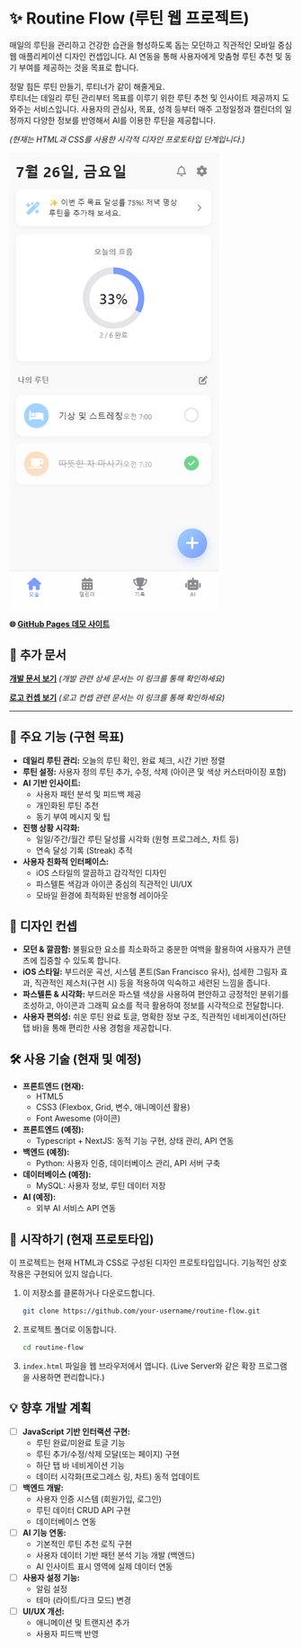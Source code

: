 # ✨ Routine Flow (루틴 웹 프로젝트)

매일의 루틴을 관리하고 건강한 습관을 형성하도록 돕는 모던하고 직관적인 모바일 중심 웹 애플리케이션 디자인 컨셉입니다. AI 연동을 통해 사용자에게 맞춤형 루틴 추천 및 동기 부여를 제공하는 것을 목표로 합니다.

정말 힘든 루틴 만들기, 루티너가 같이 해줄게요.  
루티너는 데일리 루틴 관리부터 목표를 이루기 위한 루틴 추천 및 인사이트 제공까지 도와주는 서비스입니다. 사용자의 관심사, 목표, 성격 등부터 매주 고정일정과 캘린더의 일정까지 다양한 정보를 반영해서 AI를 이용한 루틴을 제공합니다.

_(현재는 HTML과 CSS를 사용한 시각적 디자인 프로토타입 단계입니다.)_

![메인화면 이미지](image.png)

**🌐 [GitHub Pages 데모 사이트](https://routinerai.github.io/login)**

## 📄 추가 문서

**[개발 문서 보기](./devdocs.md)** _(개발 관련 상세 문서는 이 링크를 통해 확인하세요)_

**[로고 컨셉 보기](./logoConcept.md)** _(로고 컨셉 관련 문서는 이 링크를 통해 확인하세요)_

---

## 🌟 주요 기능 (구현 목표)

-   **데일리 루틴 관리:** 오늘의 루틴 확인, 완료 체크, 시간 기반 정렬
-   **루틴 설정:** 사용자 정의 루틴 추가, 수정, 삭제 (아이콘 및 색상 커스터마이징 포함)
-   **AI 기반 인사이트:**
    -   사용자 패턴 분석 및 피드백 제공
    -   개인화된 루틴 추천
    -   동기 부여 메시지 및 팁
-   **진행 상황 시각화:**
    -   일일/주간/월간 루틴 달성률 시각화 (원형 프로그레스, 차트 등)
    -   연속 달성 기록 (Streak) 추적
-   **사용자 친화적 인터페이스:**
    -   iOS 스타일의 깔끔하고 감각적인 디자인
    -   파스텔톤 색감과 아이콘 중심의 직관적인 UI/UX
    -   모바일 환경에 최적화된 반응형 레이아웃

## 🎨 디자인 컨셉

-   **모던 & 깔끔함:** 불필요한 요소를 최소화하고 충분한 여백을 활용하여 사용자가 콘텐츠에 집중할 수 있도록 합니다.
-   **iOS 스타일:** 부드러운 곡선, 시스템 폰트(San Francisco 유사), 섬세한 그림자 효과, 직관적인 제스처(구현 시) 등을 적용하여 익숙하고 세련된 느낌을 줍니다.
-   **파스텔톤 & 시각화:** 부드러운 파스텔 색상을 사용하여 편안하고 긍정적인 분위기를 조성하고, 아이콘과 그래픽 요소를 적극 활용하여 정보를 시각적으로 전달합니다.
-   **사용자 편의성:** 쉬운 루틴 완료 토글, 명확한 정보 구조, 직관적인 네비게이션(하단 탭 바)을 통해 편리한 사용 경험을 제공합니다.

## 🛠️ 사용 기술 (현재 및 예정)

-   **프론트엔드 (현재):**
    -   HTML5
    -   CSS3 (Flexbox, Grid, 변수, 애니메이션 활용)
    -   Font Awesome (아이콘)
-   **프론트엔드 (예정):**
    -   Typescript + NextJS: 동적 기능 구현, 상태 관리, API 연동
-   **백엔드 (예정):**
    -   Python: 사용자 인증, 데이터베이스 관리, API 서버 구축
-   **데이터베이스 (예정):**
    -   MySQL: 사용자 정보, 루틴 데이터 저장
-   **AI (예정):**
    -   외부 AI 서비스 API 연동

## 🚀 시작하기 (현재 프로토타입)

이 프로젝트는 현재 HTML과 CSS로 구성된 디자인 프로토타입입니다. 기능적인 상호작용은 구현되어 있지 않습니다.

1.  이 저장소를 클론하거나 다운로드합니다.
    ```bash
    git clone https://github.com/your-username/routine-flow.git
    ```
2.  프로젝트 폴더로 이동합니다.
    ```bash
    cd routine-flow
    ```
3.  `index.html` 파일을 웹 브라우저에서 엽니다. (Live Server와 같은 확장 프로그램을 사용하면 편리합니다.)

## 💡 향후 개발 계획

-   [ ] **JavaScript 기반 인터랙션 구현:**
    -   루틴 완료/미완료 토글 기능
    -   루틴 추가/수정/삭제 모달(또는 페이지) 구현
    -   하단 탭 바 네비게이션 기능
    -   데이터 시각화(프로그레스 링, 차트) 동적 업데이트
-   [ ] **백엔드 개발:**
    -   사용자 인증 시스템 (회원가입, 로그인)
    -   루틴 데이터 CRUD API 구현
    -   데이터베이스 연동
-   [ ] **AI 기능 연동:**
    -   기본적인 루틴 추천 로직 구현
    -   사용자 데이터 기반 패턴 분석 기능 개발 (백엔드)
    -   AI 인사이트 표시 영역에 실제 데이터 연동
-   [ ] **사용자 설정 기능:**
    -   알림 설정
    -   테마 (라이트/다크 모드) 변경
-   [ ] **UI/UX 개선:**
    -   애니메이션 및 트랜지션 추가
    -   사용자 피드백 반영
